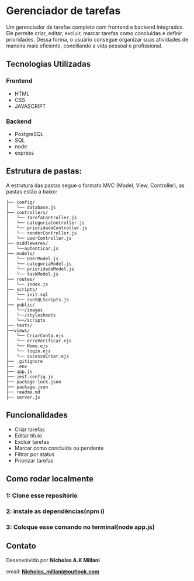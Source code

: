#  Gerenciador de tarefas

Um gerenciador de tarefas completo com frontend e backend integrados. Ele permite criar, editar, excluir, marcar tarefas como concluídas e definir prioridades. Dessa forma, o usuário consegue organizar suas atividades de maneira mais eficiente, conciliando a vida pessoal e profissional.

##  Tecnologias Utilizadas

### Frontend
- HTML
- CSS
- JAVASCRIPT
### Backend
- PostgreSQL
- SQL
- node
- express
## Estrutura de pastas:
A estrutura das pastas segue o formato MVC (Model, View, Controller), as pastas estão a baixo:
```
├── config/               
│   └── database.js
├── controllers/           
│   └── TarefaController.js
│   └── categoriaController.js
│   └── prioridadeController.js
│   └── renderController.js
│   └── userController.js
├── middlewares/
│   └──autenticar.js
├── models/                
│   └── UserModel.js
│   └── categoriaModel.js
│   └── prioridadeModel.js
│   └── taskModel.js
├── routes/                
│   └── index.js                
├── scripts/
│   └── init.sql
│   └── runSQLScripts.js         
├── public/
│   └──/images
│   └──/stylesheets
│   └──/scripts           
├── tests/                 
├──views/
│   └── CriarConta.ejs
│   └── erroVerificar.ejs
│   └── Home.ejs
│   └── login.ejs
│   └── sucessoCriar.ejs
├── .gitignore             
├── .env
├── app.js           
├── jest.config.js         
├── package-lock.json      
├── package.json           
├── readme.md              
├── server.js                           
```

##  Funcionalidades

-  Criar tarefas
-  Editar título 
-  Excluir tarefas
-  Marcar como concluída ou pendente
-  Filtrar por status
-  Priorizar tarefas

## Como rodar localmente
### 1: Clone esse repositório
### 2: instale as dependências(npm i)
### 3: Coloque esse comando no terminal(node app.js)

##  Contato
Desenvolvido por **Nicholas A.K Millani**

email: **Nicholas_millani@outlook.com**
